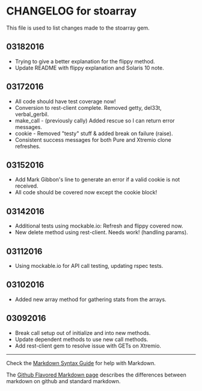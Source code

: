 # CHANGELOG for stoarray

This file is used to list changes made to the stoarray gem.

## 03182016

* Trying to give a better explanation for the flippy method.
* Update README with flippy explanation and Solaris 10 note.

## 03172016

* All code should have test coverage now!
* Conversion to rest-client complete. Removed getty, del33t, verbal_gerbil.
* make_call - (previously cally) Added rescue so I can return error messages.
* cookie - Removed "testy" stuff & added break on failure (raise).
* Consistent success messages for both Pure and Xtremio clone refreshes.

## 03152016

* Add Mark Gibbon's line to generate an error if a valid cookie is not received.
* All code should be covered now except the cookie block!

## 03142016

* Additional tests using mockable.io: Refresh and flippy covered now.
* New delete method using rest-client. Needs work! (handling params).

## 03112016

* Using mockable.io for API call testing, updating rspec tests.

## 03102016

* Added new array method for gathering stats from the arrays.

## 03092016

* Break call setup out of initialize and into new methods.
* Update dependent methods to use new call methods.
* Add rest-client gem to resolve issue with GETs on Xtremio.

- - -
Check the [Markdown Syntax Guide](http://daringfireball.net/projects/markdown/syntax) for help with Markdown.

The [Github Flavored Markdown page](http://github.github.com/github-flavored-markdown/) describes the differences between markdown on github and standard markdown.
